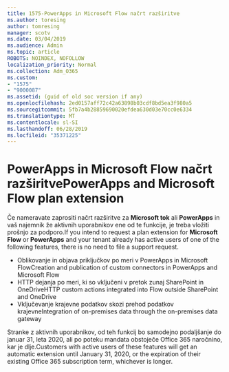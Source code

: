 ```yaml
---
title: 1575-PowerApps in Microsoft Flow načrt razširitve
ms.author: toresing
author: tomresing
manager: scotv
ms.date: 03/04/2019
ms.audience: Admin
ms.topic: article
ROBOTS: NOINDEX, NOFOLLOW
localization_priority: Normal
ms.collection: Adm_O365
ms.custom:
- "1575"
- "9000087"
ms.assetid: (guid of old soc version if any)
ms.openlocfilehash: 2ed0157aff72c42a63898b03cdf8bd5ea3f980a5
ms.sourcegitcommit: 5fb7a4b28859690020efdea630d03e70cc0e6334
ms.translationtype: MT
ms.contentlocale: sl-SI
ms.lasthandoff: 06/28/2019
ms.locfileid: "35371225"
---
```

# <a name="powerapps-and-microsoft-flow-plan-extension"></a><span data-ttu-id="b8fae-102">PowerApps in Microsoft Flow načrt razširitve</span><span class="sxs-lookup"><span data-stu-id="b8fae-102">PowerApps and Microsoft Flow plan extension</span></span>

<span data-ttu-id="b8fae-103">Če nameravate zaprositi načrt razširitve za **Microsoft tok** ali **PowerApps** in vaš najemnik že aktivnih uporabnikov ene od te funkcije, je treba vložiti prošnjo za podporo.</span><span class="sxs-lookup"><span data-stu-id="b8fae-103">If you intend to request a plan extension for **Microsoft Flow** or **PowerApps** and your tenant already has active users of one of the following features, there is no need to file a support request.</span></span>

- <span data-ttu-id="b8fae-104">Oblikovanje in objava priključkov po meri v PowerApps in Microsoft Flow</span><span class="sxs-lookup"><span data-stu-id="b8fae-104">Creation and publication of custom connectors in PowerApps and Microsoft Flow</span></span>
- <span data-ttu-id="b8fae-105">HTTP dejanja po meri, ki so vključeni v pretok zunaj SharePoint in OneDrive</span><span class="sxs-lookup"><span data-stu-id="b8fae-105">HTTP custom actions integrated into Flow outside SharePoint and OneDrive</span></span>
- <span data-ttu-id="b8fae-106">Vključevanje krajevne podatkov skozi prehod podatkov krajevne</span><span class="sxs-lookup"><span data-stu-id="b8fae-106">Integration of on-premises data through the on-premises  data gateway</span></span>

<span data-ttu-id="b8fae-107">Stranke z aktivnih uporabnikov, od teh funkcij bo samodejno podaljšanje do januar 31, leta 2020, ali po poteku mandata obstoječe Office 365 naročnino, kar je dlje.</span><span class="sxs-lookup"><span data-stu-id="b8fae-107">Customers with active users of these features will get an automatic extension until January 31, 2020, or the expiration of their existing Office 365 subscription term, whichever is longer.</span></span>